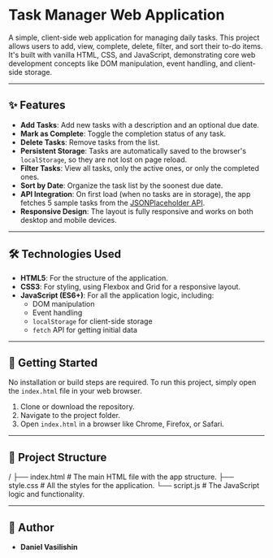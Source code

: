 # Task Manager Web Application

A simple, client-side web application for managing daily tasks. This project allows users to add, view, complete, delete, filter, and sort their to-do items. It's built with vanilla HTML, CSS, and JavaScript, demonstrating core web development concepts like DOM manipulation, event handling, and client-side storage.

---

## ✨ Features

* **Add Tasks**: Add new tasks with a description and an optional due date.
* **Mark as Complete**: Toggle the completion status of any task.
* **Delete Tasks**: Remove tasks from the list.
* **Persistent Storage**: Tasks are automatically saved to the browser's `localStorage`, so they are not lost on page reload.
* **Filter Tasks**: View all tasks, only the active ones, or only the completed ones.
* **Sort by Date**: Organize the task list by the soonest due date.
* **API Integration**: On first load (when no tasks are in storage), the app fetches 5 sample tasks from the [JSONPlaceholder API](https://jsonplaceholder.typicode.com/).
* **Responsive Design**: The layout is fully responsive and works on both desktop and mobile devices.

---

## 🛠️ Technologies Used

* **HTML5**: For the structure of the application.
* **CSS3**: For styling, using Flexbox and Grid for a responsive layout.
* **JavaScript (ES6+)**: For all the application logic, including:
    * DOM manipulation
    * Event handling
    * `localStorage` for client-side storage
    * `fetch` API for getting initial data

---

## 🚀 Getting Started

No installation or build steps are required. To run this project, simply open the `index.html` file in your web browser.

1.  Clone or download the repository.
2.  Navigate to the project folder.
3.  Open `index.html` in a browser like Chrome, Firefox, or Safari.

---

## 📂 Project Structure

/
├── index.html      # The main HTML file with the app structure.
├── style.css       # All the styles for the application.
└── script.js       # The JavaScript logic and functionality.


---

## 👤 Author

* **Daniel Vasilishin**